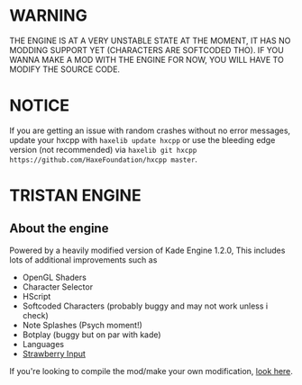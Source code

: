 # WARNING
THE ENGINE IS AT A VERY UNSTABLE STATE AT THE MOMENT, IT HAS NO MODDING SUPPORT YET (CHARACTERS ARE SOFTCODED THO).
IF YOU WANNA MAKE A MOD WITH THE ENGINE FOR NOW, YOU WILL HAVE TO MODIFY THE SOURCE CODE.

# NOTICE
If you are getting an issue with random crashes without no error messages, update your hxcpp with `haxelib update hxcpp` or use the bleeding edge version (not recommended) via `haxelib git hxcpp https://github.com/HaxeFoundation/hxcpp master`.

# TRISTAN ENGINE

## About the engine
Powered by a heavily modified version of Kade Engine 1.2.0, This includes lots of additional improvements such as
- OpenGL Shaders
- Character Selector
- HScript
- Softcoded Characters (probably buggy and may not work unless i check)
- Note Splashes (Psych moment!)
- Botplay (buggy but on par with kade)
- Languages
- [Strawberry Input](https://github.com/benjaminpants/Funkin-Strawberry)

If you're looking to compile the mod/make your own modification, [look here](Modding.md).
